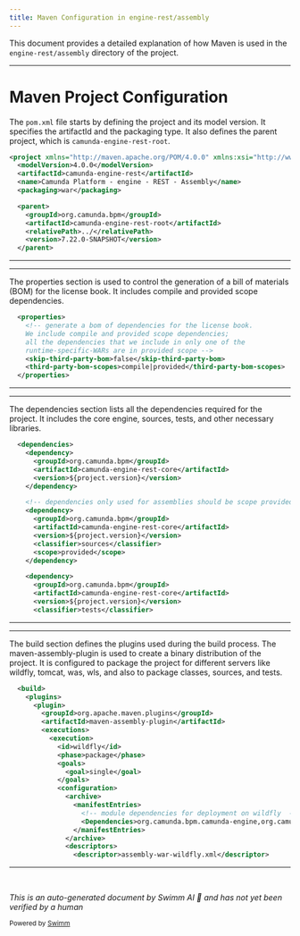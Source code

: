 ```yaml
---
title: Maven Configuration in engine-rest/assembly
---
```

This document provides a detailed explanation of how Maven is used in the `engine-rest/assembly` directory of the project.

<SwmSnippet path="/engine-rest/assembly/pom.xml" line="1">

---

# Maven Project Configuration

The `pom.xml` file starts by defining the project and its model version. It specifies the artifactId and the packaging type. It also defines the parent project, which is `camunda-engine-rest-root`.

```xml
<project xmlns="http://maven.apache.org/POM/4.0.0" xmlns:xsi="http://www.w3.org/2001/XMLSchema-instance" xsi:schemaLocation="http://maven.apache.org/POM/4.0.0 http://maven.apache.org/xsd/maven-4.0.0.xsd">
  <modelVersion>4.0.0</modelVersion>
  <artifactId>camunda-engine-rest</artifactId>
  <name>Camunda Platform - engine - REST - Assembly</name>
  <packaging>war</packaging>

  <parent>
    <groupId>org.camunda.bpm</groupId>
    <artifactId>camunda-engine-rest-root</artifactId>
    <relativePath>../</relativePath>
    <version>7.22.0-SNAPSHOT</version>
  </parent>
```

---

</SwmSnippet>

<SwmSnippet path="/engine-rest/assembly/pom.xml" line="14">

---

The properties section is used to control the generation of a bill of materials (BOM) for the license book. It includes compile and provided scope dependencies.

```xml
  <properties>
    <!-- generate a bom of dependencies for the license book.
    We include compile and provided scope dependencies; 
    all the dependencies that we include in only one of the 
    runtime-specific-WARs are in provided scope -->
    <skip-third-party-bom>false</skip-third-party-bom>
    <third-party-bom-scopes>compile|provided</third-party-bom-scopes>
  </properties>
```

---

</SwmSnippet>

<SwmSnippet path="/engine-rest/assembly/pom.xml" line="23">

---

The dependencies section lists all the dependencies required for the project. It includes the core engine, sources, tests, and other necessary libraries.

```xml
  <dependencies>
    <dependency>
      <groupId>org.camunda.bpm</groupId>
      <artifactId>camunda-engine-rest-core</artifactId>
      <version>${project.version}</version>
    </dependency>

    <!-- dependencies only used for assemblies should be scope provided -->
    <dependency>
      <groupId>org.camunda.bpm</groupId>
      <artifactId>camunda-engine-rest-core</artifactId>
      <version>${project.version}</version>
      <classifier>sources</classifier>
      <scope>provided</scope>
    </dependency>

    <dependency>
      <groupId>org.camunda.bpm</groupId>
      <artifactId>camunda-engine-rest-core</artifactId>
      <version>${project.version}</version>
      <classifier>tests</classifier>
```

---

</SwmSnippet>

<SwmSnippet path="/engine-rest/assembly/pom.xml" line="69">

---

The build section defines the plugins used during the build process. The maven-assembly-plugin is used to create a binary distribution of the project. It is configured to package the project for different servers like wildfly, tomcat, was, wls, and also to package classes, sources, and tests.

```xml
  <build>
    <plugins>
      <plugin>
        <groupId>org.apache.maven.plugins</groupId>
        <artifactId>maven-assembly-plugin</artifactId>
        <executions>
          <execution>
            <id>wildfly</id>
            <phase>package</phase>
            <goals>
              <goal>single</goal>
            </goals>
            <configuration>
              <archive>
                <manifestEntries>
                  <!-- module dependencies for deployment on wildfly  -->
                  <Dependencies>org.camunda.bpm.camunda-engine,org.camunda.bpm.dmn.camunda-engine-dmn,org.camunda.commons.camunda-commons-logging,org.camunda.spin.camunda-spin-core,org.camunda.bpm.juel.camunda-juel services,org.graalvm.js.js-scriptengine services</Dependencies>
                </manifestEntries>
              </archive>
              <descriptors>
                <descriptor>assembly-war-wildfly.xml</descriptor>
```

---

</SwmSnippet>

&nbsp;

*This is an auto-generated document by Swimm AI 🌊 and has not yet been verified by a human*

<SwmMeta version="3.0.0" repo-id="Z2l0aHViJTNBJTNBQ2l0aS1jYW11bmRhJTNBJTNBZ2lsYWRuYXZvdA==" repo-name="Citi-camunda" doc-type="build-tool"><sup>Powered by [Swimm](/)</sup></SwmMeta>

